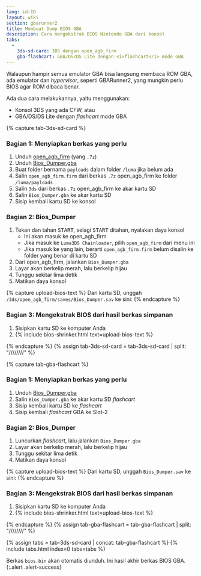 ```yaml
---
lang: id-ID
layout: wiki
section: gbarunner2
title: Membuat Dump BIOS GBA
description: Cara mengekstrak BIOS Nintendo GBA dari konsol
tabs:
  - 
    3ds-sd-card: 3DS dengan open_agb_firm
    gba-flashcart: GBA/DS/DS Lite dengan <i>flashcart</i> mode GBA
---
```


Walaupun hampir semua emulator GBA bisa langsung membaca ROM GBA, ada emulator dan *hypervisor*, seperti GBARunner2, yang mungkin perlu BIOS agar ROM dibaca benar.

Ada dua cara melakukannya, yaitu menggunakan:
- Konsol 3DS yang ada CFW, atau
- GBA/DS/DS Lite dengan *flashcart* mode GBA

{% capture tab-3ds-sd-card %}
### Bagian 1: Menyiapkan berkas yang perlu
1. Unduh [open_agb_firm](https://github.com/profi200/open_agb_firm/releases/latest) (yang `.7z`)
1. Unduh [Bios_Dumper.gba](https://github.com/GlaZedBelmont/Random-Stuff/releases/download/0.0.5/Bios_Dumper.gba)
1. Buat folder bernama `payloads` dalam folder `/luma` jika belum ada
1. Salin `open_agb_firm.firm` dari berkas `.7z` open_agb_firm ke folder `/luma/payloads`
1. Salin `3ds` dari berkas `.7z` open_agb_firm ke akar kartu SD
1. Salin `Bios_Dumper.gba` ke akar kartu SD
1. Sisip kembali kartu SD ke konsol

### Bagian 2: Bios_Dumper
1. Tekan dan tahan <kbd>START</kbd>, selagi <kbd>START</kbd> ditahan, nyalakan daya konsol
    - Ini akan masuk ke open_agb_firm
    - Jika masuk ke `Luma3DS Chainloader`, pilih `open_agb_firm` dari menu ini
    - Jika masuk ke yang lain, berarti `open_agb_firm.firm` belum disalin ke folder yang benar di kartu SD
1. Dari open_agb_firm, jalankan `Bios_Dumper.gba`
1. Layar akan berkelip merah, lalu berkelip hijau
1. Tunggu sekitar lima detik
1. Matikan daya konsol

{% capture upload-bios-text %}
Dari kartu SD, unggah `/3ds/open_agb_firm/saves/Bios_Dumper.sav` ke sini:
{% endcapture %}

### Bagian 3: Mengekstrak BIOS dari hasil berkas simpanan
1. Sisipkan kartu SD ke komputer Anda
1. {% include bios-shrinker.html text=upload-bios-text %}

{% endcapture %}
{% assign tab-3ds-sd-card = tab-3ds-sd-card | split: "////////" %}


{% capture tab-gba-flashcart %}
### Bagian 1: Menyiapkan berkas yang perlu
1. Unduh [Bios_Dumper.gba](https://github.com/GlaZedBelmont/Random-Stuff/releases/download/0.0.5/Bios_Dumper.gba)
1. Salin `Bios_Dumper.gba` ke akar kartu SD *flashcart*
1. Sisip kembali kartu SD ke *flashcart*
1. Sisip kembali *flashcart* GBA ke Slot-2

### Bagian 2: Bios_Dumper
1. Luncurkan *flashcart*, lalu jalankan `Bios_Dumper.gba`
1. Layar akan berkelip merah, lalu berkelip hijau
1. Tunggu sekitar lima detik
1. Matikan daya konsol

{% capture upload-bios-text %}
Dari kartu SD, unggah `Bios_Dumper.sav` ke sini:
{% endcapture %}

### Bagian 3: Mengekstrak BIOS dari hasil berkas simpanan
1. Sisipkan kartu SD ke komputer Anda
1. {% include bios-shrinker.html text=upload-bios-text %}

{% endcapture %}
{% assign tab-gba-flashcart = tab-gba-flashcart | split: "////////" %}

{% assign tabs = tab-3ds-sd-card | concat: tab-gba-flashcart %}
{% include tabs.html index=0 tabs=tabs %}

Berkas `bios.bin` akan otomatis diunduh. Ini hasil akhir berkas BIOS GBA.
{:.alert .alert-success}

<script src="https://geraintluff.github.io/sha256/sha256.min.js"></script>
<script src="/assets/js/bios-shrinker.js"></script>
